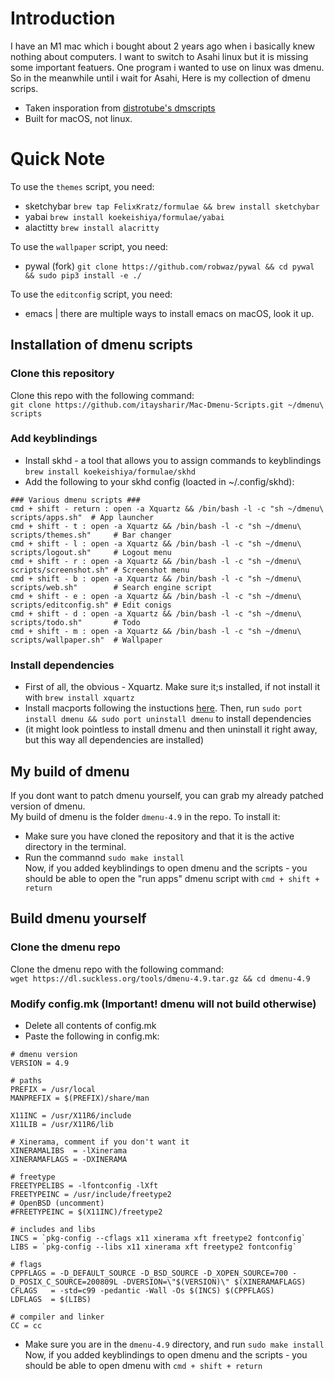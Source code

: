 # Introduction
I have an M1 mac which i bought about 2 years ago when i basically knew nothing about computers. I want to switch to Asahi linux but it is missing some important featuers. One program i wanted to use on linux was dmenu. So in the meanwhile until i wait for Asahi, Here is my collection of dmenu scrips.
- Taken insporation from [distrotube's dmscripts](https://gitlab.com/dwt1/dmscripts)
- Built for macOS, not linux.

# Quick Note
To use the ```themes``` script, you need:
- sketchybar ```brew tap FelixKratz/formulae && brew install sketchybar```
- yabai ```brew install koekeishiya/formulae/yabai```
- alactitty ```brew install alacritty```

To use the ```wallpaper``` script, you need:
- pywal (fork) ```git clone https://github.com/robwaz/pywal && cd pywal && sudo pip3 install -e ./```

To use the ```editconfig``` script, you need:
- emacs | there are multiple ways to install emacs on macOS, look it up.

## Installation of dmenu scripts
### Clone this repository
Clone this repo with the following command: <br>
```git clone https://github.com/itaysharir/Mac-Dmenu-Scripts.git ~/dmenu\ scripts```

### Add keyblindings
- Install skhd - a tool that allows you to assign commands to keyblindings ```brew install koekeishiya/formulae/skhd``` <br>
- Add the following to your skhd config (loacted in ~/.config/skhd):
```
### Various dmenu scripts ###
cmd + shift - return : open -a Xquartz && /bin/bash -l -c "sh ~/dmenu\ scripts/apps.sh"  # App launcher
cmd + shift - t : open -a Xquartz && /bin/bash -l -c "sh ~/dmenu\ scripts/themes.sh"     # Bar changer
cmd + shift - l : open -a Xquartz && /bin/bash -l -c "sh ~/dmenu\ scripts/logout.sh"     # Logout menu
cmd + shift - r : open -a Xquartz && /bin/bash -l -c "sh ~/dmenu\ scripts/screenshot.sh" # Screenshot menu
cmd + shift - b : open -a Xquartz && /bin/bash -l -c "sh ~/dmenu\ scripts/web.sh"        # Search engine script
cmd + shift - e : open -a Xquartz && /bin/bash -l -c "sh ~/dmenu\ scripts/editconfig.sh" # Edit conigs
cmd + shift - d : open -a Xquartz && /bin/bash -l -c "sh ~/dmenu\ scripts/todo.sh"       # Todo
cmd + shift - m : open -a Xquartz && /bin/bash -l -c "sh ~/dmenu\ scripts/wallpaper.sh"  # Wallpaper
```
### Install dependencies
- First of all, the obvious - Xquartz. Make sure it;s installed, if not install it with ```brew install xquartz```
- Install macports following the instuctions [here](https://www.macports.org/install.php). Then, run ```sudo port install dmenu && sudo port uninstall dmenu``` to install dependencies
- (it might look pointless to install dmenu and then uninstall it right away, but this way all dependencies are installed)
## My build of dmenu
If you dont want to patch dmenu yourself, you can grab my already patched version of dmenu. <br>
My build of dmenu is the folder ```dmenu-4.9``` in the repo. To install it: <br>
- Make sure you have cloned the repository and that it is the active directory in the terminal. <br>
- Run the commannd ```sudo make install``` <br>
Now, if you added keyblindings to open dmenu and the scripts - you should be able to open the "run apps" dmenu script with ```cmd + shift + return```

## Build dmenu yourself
### Clone the dmenu repo
Clone the dmenu repo with the following command: <br>
```wget https://dl.suckless.org/tools/dmenu-4.9.tar.gz && cd dmenu-4.9```

### Modify config.mk (Important! dmenu will not build otherwise) <br>
- Delete all contents of config.mk <br>
- Paste the following in config.mk: <br>
```
# dmenu version
VERSION = 4.9

# paths
PREFIX = /usr/local
MANPREFIX = $(PREFIX)/share/man

X11INC = /usr/X11R6/include
X11LIB = /usr/X11R6/lib

# Xinerama, comment if you don't want it
XINERAMALIBS  = -lXinerama
XINERAMAFLAGS = -DXINERAMA

# freetype
FREETYPELIBS = -lfontconfig -lXft
FREETYPEINC = /usr/include/freetype2
# OpenBSD (uncomment)
#FREETYPEINC = $(X11INC)/freetype2

# includes and libs
INCS = `pkg-config --cflags x11 xinerama xft freetype2 fontconfig`
LIBS = `pkg-config --libs x11 xinerama xft freetype2 fontconfig`

# flags
CPPFLAGS = -D_DEFAULT_SOURCE -D_BSD_SOURCE -D_XOPEN_SOURCE=700 -D_POSIX_C_SOURCE=200809L -DVERSION=\"$(VERSION)\" $(XINERAMAFLAGS)
CFLAGS   = -std=c99 -pedantic -Wall -Os $(INCS) $(CPPFLAGS)
LDFLAGS  = $(LIBS)

# compiler and linker
CC = cc
```
- Make sure you are in the ```dmenu-4.9``` directory, and run ```sudo make install``` <br>
Now, if you added keyblindings to open dmenu and the scripts - you should be able to open dmenu with ```cmd + shift + return```
